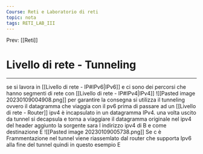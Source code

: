 ```yaml
---
Course: Reti e Laboratorio di reti
topic: nota
tags: RETI_LAB_III
---
```


Prev: [[Reti]]

# Livello di rete - Tunneling
---
se si lavora in [[Livello di rete - IP#IPv6|IPv6]] e ci sono dei percorsi che hanno segmenti di rete con [[Livello di rete - IP#IPv4|IPv4]] 
![[Pasted image 20230109004908.png]]
per garantire la consegna si utilizza il tunneling ovvero
il datagramma che viaggia con il pv6 prima di passare ad un [[Livello di rete - Router]] ipv4 è incapsulato in un datagramma IPv4. una volta uscito da tunnel si decapsula e torna a viaggiare il datagramma originale 
nel ipv4 del header aggiunto la sorgente sara l indirizzo ipv4 di B e come destinazione E
![[Pasted image 20230109005738.png]]
Se c è Frammentazione nel tunnel viene riassemlato dal router che supporta Ipv6 alla fine del tunnel quindi in questo esempio E 



